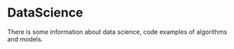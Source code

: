 # DataScience

There is some information about data science, code examples of algorithms and models.
